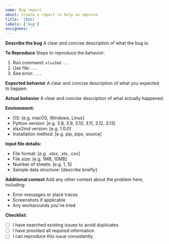 ```yaml
---
name: Bug report
about: Create a report to help us improve
title: '[BUG] '
labels: ['bug']
assignees: ''
---
```


**Describe the bug**
A clear and concise description of what the bug is.

**To Reproduce**
Steps to reproduce the behavior:
1. Run command: `xlsx2md ...`
2. Use file: `...`
3. See error: `...`

**Expected behavior**
A clear and concise description of what you expected to happen.

**Actual behavior**
A clear and concise description of what actually happened.

**Environment:**
 - OS: [e.g. macOS, Windows, Linux]
 - Python version: [e.g. 3.8, 3.9, 3.10, 3.11, 3.12, 3.13]
 - xlsx2md version: [e.g. 1.0.0]
 - Installation method: [e.g. pip, pipx, source]

**Input file details:**
 - File format: [e.g. .xlsx, .xls, .csv]
 - File size: [e.g. 1MB, 10MB]
 - Number of sheets: [e.g. 1, 5]
 - Sample data structure: [describe briefly]

**Additional context**
Add any other context about the problem here, including:
- Error messages or stack traces
- Screenshots if applicable
- Any workarounds you've tried

**Checklist:**
- [ ] I have searched existing issues to avoid duplicates
- [ ] I have provided all required information
- [ ] I can reproduce this issue consistently
